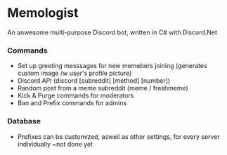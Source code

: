 # Memologist
An anwesome multi-purpose Discord bot, written in C# with Discord.Net

### Commands
* Set up greeting messsages for new memebers joining (generates custom image /w user's profile picture)
* Discord API (discord [subreddit] [method] [number])
* Random post from a meme subreddit (meme / freshmeme)
* Kick & Purge commands for moderators
* Ban and Prefix commands for admins

### Database
* Prefixes can be customized, aswell as other settings, for every server individually ~not done yet
